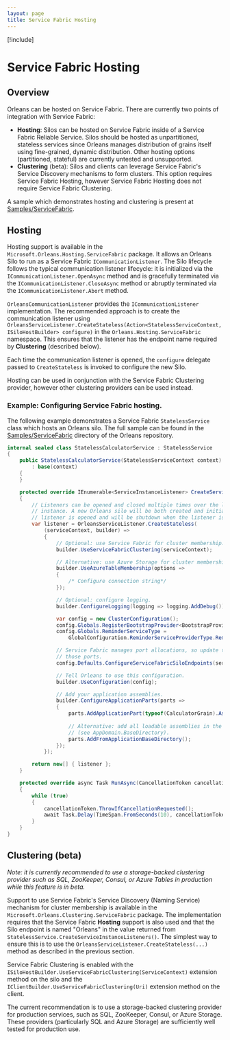 ```yaml
---
layout: page
title: Service Fabric Hosting
---
```


[!include[](../../warning-banner.zh.md)]

# Service Fabric Hosting

## Overview

Orleans can be hosted on Service Fabric. There are currently two points of integration with Service Fabric:

* **Hosting**: Silos can be hosted on Service Fabric inside of a Service Fabric Reliable Service. Silos should be hosted as unpartitioned, stateless services since Orleans manages distribution of grains itself using fine-grained, dynamic distribution. Other hosting options (partitioned, stateful) are currently untested and unsupported.
* **Clustering** (beta): Silos and clients can leverage Service Fabric's Service Discovery mechanisms to form clusters. This option requires Service Fabric Hosting, however Service Fabric Hosting does not require Service Fabric Clustering.

A sample which demonstrates hosting and clustering is present at [Samples/ServiceFabric](https://github.com/dotnet/orleans/tree/master/Samples/ServiceFabric).

## Hosting

Hosting support is available in the `Microsoft.Orleans.Hosting.ServiceFabric` package. It allows an Orleans Silo to run as a Service Fabric `ICommunicationListener`. The Silo lifecycle follows the typical communication listener lifecycle: it is initialized via the `ICommunicationListener.OpenAsync` method and is gracefully terminated via the `ICommunicationListener.CloseAsync` method or abruptly terminated via the `ICommunicationListener.Abort` method.

`OrleansCommunicationListener` provides the `ICommunicationListener` implementation. The recommended approach is to create the communication listener using `OrleansServiceListener.CreateStateless(Action<StatelessServiceContext, ISiloHostBuilder> configure)` in the `Orleans.Hosting.ServiceFabric` namespace. This ensures that the listener has the endpoint name required by **Clustering** (described below).

Each time the communication listener is opened, the `configure` delegate passed to `CreateStateless` is invoked to configure the new Silo.

Hosting can be used in conjunction with the Service Fabric Clustering provider, however other clustering providers can be used instead.

### Example: Configuring Service Fabric hosting.

The following example demonstrates a Service Fabric `StatelessService` class which hosts an Orleans silo. The full sample can be found in the [Samples/ServiceFabric](https://github.com/dotnet/orleans/tree/master/Samples/ServiceFabric) directory of the Orleans repository.

```csharp
internal sealed class StatelessCalculatorService : StatelessService
{
    public StatelessCalculatorService(StatelessServiceContext context)
        : base(context)
    {
    }

    protected override IEnumerable<ServiceInstanceListener> CreateServiceInstanceListeners()
    {
        // Listeners can be opened and closed multiple times over the lifetime of a service
        // instance. A new Orleans silo will be both created and initialized each time the
        // listener is opened and will be shutdown when the listener is closed.
        var listener = OrleansServiceListener.CreateStateless(
            (serviceContext, builder) =>
            {
                // Optional: use Service Fabric for cluster membership.
                builder.UseServiceFabricClustering(serviceContext);

                // Alternative: use Azure Storage for cluster membership.
                builder.UseAzureTableMembership(options =>
                {
                    /* Configure connection string*/
                });

                // Optional: configure logging.
                builder.ConfigureLogging(logging => logging.AddDebug());

                var config = new ClusterConfiguration();
                config.Globals.RegisterBootstrapProvider<BootstrapProvider>("poke_grains");
                config.Globals.ReminderServiceType =
                    GlobalConfiguration.ReminderServiceProviderType.ReminderTableGrain;

                // Service Fabric manages port allocations, so update the configuration using
                // those ports.
                config.Defaults.ConfigureServiceFabricSiloEndpoints(serviceContext);

                // Tell Orleans to use this configuration.
                builder.UseConfiguration(config);

                // Add your application assemblies.
                builder.ConfigureApplicationParts(parts =>
                {
                    parts.AddApplicationPart(typeof(CalculatorGrain).Assembly).WithReferences();
                        
                    // Alternative: add all loadable assemblies in the current base path
                    // (see AppDomain.BaseDirectory).
                    parts.AddFromApplicationBaseDirectory();
                });
            });

        return new[] { listener };
    }

    protected override async Task RunAsync(CancellationToken cancellationToken)
    {
        while (true)
        {
            cancellationToken.ThrowIfCancellationRequested();
            await Task.Delay(TimeSpan.FromSeconds(10), cancellationToken);
        }
    }
}
```

## Clustering (beta)

*Note: it is currently recommended to use a storage-backed clustering provider such as SQL, ZooKeeper, Consul, or Azure Tables in production while this feature is in beta.*

Support to use Service Fabric's Service Discovery (Naming Service) mechanism for cluster membership is available in the `Microsoft.Orleans.Clustering.ServiceFabric` package. The implementation requires that the Service Fabric **Hosting** support is also used and that the Silo endpoint is named "Orleans" in the value returned from `StatelessService.CreateServiceInstanceListeners()`. The simplest way to ensure this is to use the `OrleansServiceListener.CreateStateless(...)` method as described in the previous section.

Service Fabric Clustering is enabled with the `ISiloHostBuilder.UseServiceFabricClustering(ServiceContext)` extension method on the silo and the `IClientBuilder.UseServiceFabricClustering(Uri)` extension method on the client.

The current recommendation is to use a storage-backed clustering provider for production services, such as SQL, ZooKeeper, Consul, or Azure Storage. These providers (particularly SQL and Azure Storage) are sufficiently well tested for production use.